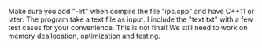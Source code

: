 Make sure you add "-lrt" when compile the file "ipc.cpp" and have C++11 or later.
The program take a text file as input. 
I include the "text.txt" with a few test cases for your convenience.
This is not final! We still need to work on memory deallocation, optimization and testing.

